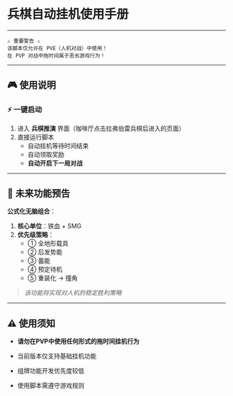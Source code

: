 <!-- markdownlint-disable MD033 MD041 -->

# 兵棋自动挂机使用手册

---

```!
⚠️ 重要警告 ⚠️
该脚本仅允许在 PVE（人机对战）中使用！
在 PVP 对战中拖时间属于恶劣游戏行为！
```

---

## 🎮 使用说明

### ⚡ 一键启动

1. 进入 **兵棋推演** 界面（咖啡厅点击拉弗伯雷兵棋后进入的页面）
2. 直接运行脚本
   - 自动挂机等待时间结束
   - 自动领取奖励
   - **自动开启下一局对战**

---

## 🔮 未来功能预告

**公式化无脑组合**：

1. **核心单位**：铁血 + SMG
2. **优先级策略**：
   - ① 全地形载具
   - ② 后发势能
   - ③ 蓄能
   - ④ 预定待机
   - ⑤ 重装化 → 撞角

> *该功能将实现对人机的稳定胜利策略*

---

## ⚠️ 使用须知

- **请勿在PVP中使用任何形式的拖时间挂机行为**
- 当前版本仅支持基础挂机功能
- 组牌功能开发优先度较低

- 使用脚本需遵守游戏规则
